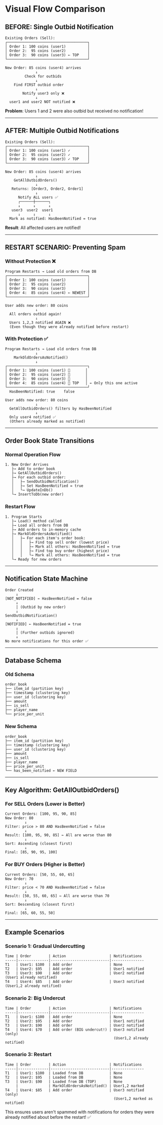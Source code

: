# Visual Flow Comparison

## BEFORE: Single Outbid Notification

```
Existing Orders (Sell):
┌─────────────────────────────────────┐
│ Order 1: 100 coins (user1)          │
│ Order 2:  95 coins (user2)          │
│ Order 3:  90 coins (user3) ← TOP    │
└─────────────────────────────────────┘

New Order: 85 coins (user4) arrives
              ↓
         Check for outbids
              ↓
    Find FIRST outbid order
              ↓
        Notify user3 only ❌
              ↓
  user1 and user2 NOT notified ❌
```

**Problem**: Users 1 and 2 were also outbid but received no notification!

---

## AFTER: Multiple Outbid Notifications

```
Existing Orders (Sell):
┌─────────────────────────────────────┐
│ Order 1: 100 coins (user1) ✓        │
│ Order 2:  95 coins (user2) ✓        │
│ Order 3:  90 coins (user3) ✓ TOP    │
└─────────────────────────────────────┘

New Order: 85 coins (user4) arrives
              ↓
    GetAllOutbidOrders()
              ↓
   Returns: [Order3, Order2, Order1]
              ↓
      Notify ALL users ✅
      ┌──────┼──────┐
      ↓      ↓      ↓
   user3  user2  user1
      ↓      ↓      ↓
  Mark as notified: HasBeenNotified = true
```

**Result**: All affected users are notified!

---

## RESTART SCENARIO: Preventing Spam

### Without Protection ❌

```
Program Restarts → Load old orders from DB
┌─────────────────────────────────────┐
│ Order 1: 100 coins (user1)          │
│ Order 2:  95 coins (user2)          │
│ Order 3:  90 coins (user3)          │
│ Order 4:  85 coins (user4) ← NEWEST │
└─────────────────────────────────────┘

User adds new order: 80 coins
              ↓
  All orders outbid again!
              ↓
  Users 1,2,3 notified AGAIN ❌
  (Even though they were already notified before restart)
```

### With Protection ✅

```
Program Restarts → Load old orders from DB
              ↓
    MarkOldOrdersAsNotified()
              ↓
┌─────────────────────────────────────┐
│ Order 1: 100 coins (user1) 🔕       │
│ Order 2:  95 coins (user2) 🔕       │
│ Order 3:  90 coins (user3) 🔕       │
│ Order 4:  85 coins (user4) 🔔 TOP   │ ← Only this one active
└─────────────────────────────────────┘
  HasBeenNotified: true    false

User adds new order: 80 coins
              ↓
  GetAllOutbidOrders() filters by HasBeenNotified
              ↓
  Only user4 notified ✅
  (Others already marked as notified)
```

---

## Order Book State Transitions

### Normal Operation Flow

```
1. New Order Arrives
   ├→ Add to order book
   ├→ GetAllOutbidOrders()
   ├→ For each outbid order:
   │   ├→ SendOutbidNotification()
   │   ├→ Set HasBeenNotified = true
   │   └→ UpdateInDb()
   └→ InsertToDb(new order)
```

### Restart Flow

```
1. Program Starts
   ├→ Load() method called
   ├→ Load all orders from DB
   ├→ Add orders to in-memory cache
   ├→ MarkOldOrdersAsNotified()
   │   ├→ For each item's order book:
   │   │   ├→ Find top sell order (lowest price)
   │   │   ├→ Mark all others: HasBeenNotified = true
   │   │   ├→ Find top buy order (highest price)
   │   │   └→ Mark all others: HasBeenNotified = true
   └→ Ready for new orders
```

---

## Notification State Machine

```
Order Created
     ↓
[NOT_NOTIFIED] ← HasBeenNotified = false
     ↓
     │ (Outbid by new order)
     ↓
SendOutbidNotification()
     ↓
[NOTIFIED] ← HasBeenNotified = true
     ↓
     │ (Further outbids ignored)
     ↓
No more notifications for this order ✅
```

---

## Database Schema

### Old Schema
```
order_book
├── item_id (partition key)
├── timestamp (clustering key)
├── user_id (clustering key)
├── amount
├── is_sell
├── player_name
└── price_per_unit
```

### New Schema
```
order_book
├── item_id (partition key)
├── timestamp (clustering key)
├── user_id (clustering key)
├── amount
├── is_sell
├── player_name
├── price_per_unit
└── has_been_notified ← NEW FIELD
```

---

## Key Algorithm: GetAllOutbidOrders()

### For SELL Orders (Lower is Better)
```
Current Orders: [100, 95, 90, 85]
New Order: 80
         ↓
Filter: price > 80 AND HasBeenNotified = false
         ↓
Result: [100, 95, 90, 85] ← All are worse than 80
         ↓
Sort: Ascending (closest first)
         ↓
Final: [85, 90, 95, 100]
```

### For BUY Orders (Higher is Better)
```
Current Orders: [50, 55, 60, 65]
New Order: 70
         ↓
Filter: price < 70 AND HasBeenNotified = false
         ↓
Result: [50, 55, 60, 65] ← All are worse than 70
         ↓
Sort: Descending (closest first)
         ↓
Final: [65, 60, 55, 50]
```

---

## Example Scenarios

### Scenario 1: Gradual Undercutting
```
Time | Order        | Action                    | Notifications
-----|--------------|---------------------------|---------------
T1   | User1: $100  | Add order                 | None
T2   | User2: $95   | Add order                 | User1 notified
T3   | User3: $90   | Add order                 | User2 notified (User1 already notified)
T4   | User4: $85   | Add order                 | User3 notified (User1,2 already notified)
```

### Scenario 2: Big Undercut
```
Time | Order        | Action                    | Notifications
-----|--------------|---------------------------|---------------
T1   | User1: $100  | Add order                 | None
T2   | User2: $95   | Add order                 | User1 notified
T3   | User3: $90   | Add order                 | User2 notified
T4   | User4: $70   | Add order (BIG undercut!) | User3 notified (only)
                                                  (User1,2 already notified)
```

### Scenario 3: Restart
```
Time | Order        | Action                    | Notifications
-----|--------------|---------------------------|---------------
T1   | User1: $100  | Loaded from DB            | None
T2   | User2: $95   | Loaded from DB            | None
T3   | User3: $90   | Loaded from DB (TOP)      | None
     |              | MarkOldOrdersAsNotified() | User1,2 marked
T4   | User4: $85   | Add order                 | User3 notified (only)
                                                  (User1,2 marked as notified)
```

This ensures users aren't spammed with notifications for orders they were already notified about before the restart! ✅
